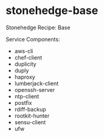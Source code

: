stonehedge-base
===============

Stonehedge Recipe: Base

Service Components:
  - aws-cli
  - chef-client
  - duplicity
  - duply
  - haproxy
  - lumberjack-client
  - openssh-server
  - ntp-client
  - postfix
  - rdiff-backup
  - rootkit-hunter
  - sensu-client
  - ufw
